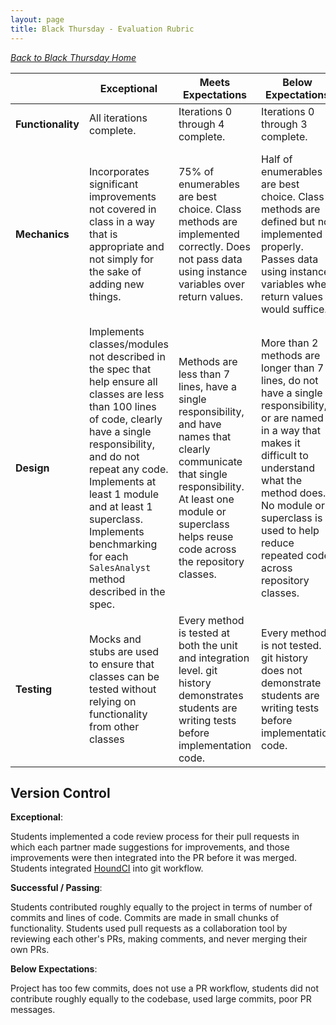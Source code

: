 ```yaml
---
layout: page
title: Black Thursday - Evaluation Rubric
---
```


_[Back to Black Thursday Home](./index)_


<br> | Exceptional  | Meets Expectations | Below Expectations | Well Below Expectations
-- | --- | --- | --- | ---
**Functionality** | All iterations complete. | Iterations 0 through 4 complete. | Iterations 0 through 3 complete. | Iteration 3 not complete.
**Mechanics** |  Incorporates significant improvements not covered in class in a way that is appropriate and not simply for the sake of adding new things. | 75% of enumerables are best choice. Class methods are implemented correctly. Does not pass data using instance variables over return values.  | Half of enumerables are best choice. Class methods are defined but not implemented properly. Passes data using instance variables when return values would suffice. | Less than 25% of enumerables are the best choice. Class methods are not defined correctly. Frequently passes data using instance variables when return values would suffice.
**Design** | Implements classes/modules not described in the spec that help ensure all classes are less than 100 lines of code, clearly have a single responsibility, and do not repeat any code. Implements at least 1 module and at least 1 superclass. Implements benchmarking for each `SalesAnalyst` method described in the spec. | Methods are less than 7 lines, have a single responsibility, and have names that clearly communicate that single responsibility. At least one module or superclass helps reuse code across the repository classes. | More than 2 methods are longer than 7 lines, do not have a single responsibility, or are named in a way that makes it difficult to understand what the method does. No module or superclass is used to help reduce repeated code across repository classes.  |  Methods are often longer than 7 lines, do not have single responsibilities, and the code is generally difficult to read.
**Testing** | Mocks and stubs are used to ensure that classes can be tested without relying on functionality from other classes | Every method is tested at both the unit and integration level. git history demonstrates students are writing tests before implementation code. | Every method is not tested. git history does not demonstrate students are writing tests before implementation code. |  Less than half of the methods in any given class are untested or have tests that don't verify expected behavior.

## Version Control

**Exceptional**:

Students implemented a code review process for their pull requests in which each partner made suggestions for improvements, and those improvements were then integrated into the PR before it was merged. Students integrated [HoundCI](https://houndci.com/) into git workflow.

**Successful / Passing**:

Students contributed roughly equally to the project in terms of number of commits and lines of code. Commits are made in small chunks of functionality. Students used pull requests as a collaboration tool by reviewing each other's PRs, making comments, and never merging their own PRs.

**Below Expectations**:

Project has too few commits, does not use a PR workflow, students did not contribute roughly equally to the codebase, used large commits, poor PR messages.

